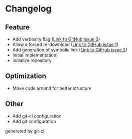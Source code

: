 # Changelog

## Feature
- Add verbosity flag ([Link to GitHub issue 3](https://github.com/sascha-andres/godl/issues/3))
- Allow a forced re-download ([Link to GitHub issue 1](https://github.com/sascha-andres/godl/issues/1))
- Add generation of symbolic link ([Link to GitHub issue 2](https://github.com/sascha-andres/godl/issues/2))
- Initial implementation)
- Initialize repository

## Optimization
- Move code around for better structure

## Other
- Add git-cl configuration
- Add git configuration

generated by git-cl
